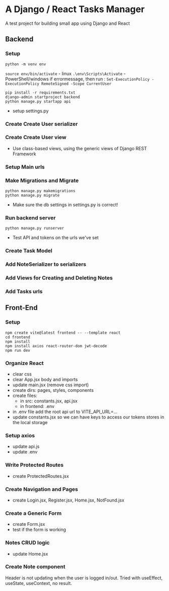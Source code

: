 # A Django / React Tasks Manager
A test project for building small app using Django and React
## Backend
### Setup
`python -m venv env` 

`source env/bin/activate`  - linux
`.\env\Scripts\Activate` - PowerShell/windows
if errormessage, then run :
`Set-ExecutionPolicy -ExecutionPolicy RemoteSigned -Scope CurrentUser`

`pip install -r requirements.txt`  
`django-admin startproject backend`  
`python manage.py startapp api`  
- setup settings.py
### Create Create User serializer
### Create Create User view
- Use class-based views, using the generic views of Django REST Framework
### Setup Main urls
### Make Migrations and Migrate
`python manage.py makemigrations`  
`python manage.py migrate`  
- Make sure the db settings in settings.py is correct!
### Run backend server
`python manage.py runserver`
- Test API and tokens on the urls we've set
### Create Task Model
### Add NoteSerializer to serializers
### Add Views for Creating and Deleting Notes
### Add Tasks urls

## Front-End
### Setup
`npm create vite@latest frontend -- --template react`  
`cd frontend`  
`npm install`  
`npm install axios react-router-dom jwt-decode`  
`npm run dev`  

### Organize React
- clear css
- clear App.jsx body and imports
- update main.jsx (remove css import)
- create dirs: pages, styles, components
- create files: 
    - in src: constants.jsx, api.jsx
    - in frontend: .env
- in .env file add the root api url to VITE_API_URL=...
- update constants.jsx so we can have keys to access our tokens stores in the local storage
### Setup axios
- update api.js
- update .env
### Write Protected Routes
- create ProtectedRoutes.jsx
### Create Navigation and Pages
- create Login.jsx, Register.jsx, Home.jsx, NotFound.jsx
### Create a Generic Form
- create Form.jsx
- test if the form is working
### Notes CRUD logic
- update Home.jsx
### Create Note component

Header is not updating when the user is logged in/out. Tried with useEffect, useState, useContext, no result.

